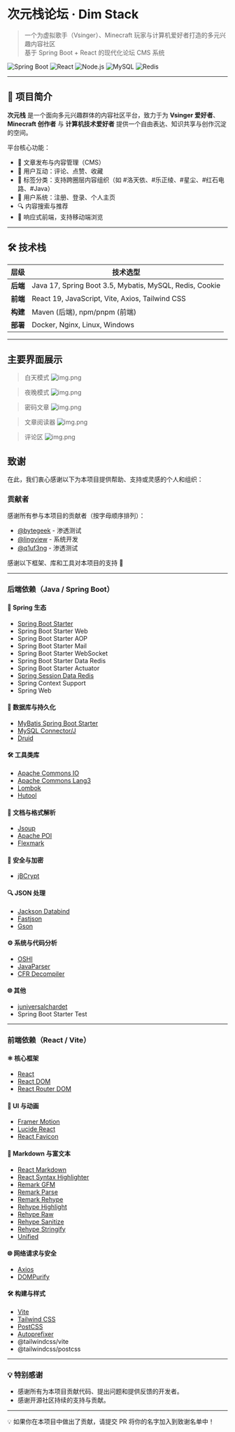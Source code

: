 # 次元栈论坛 · Dim Stack

> 一个为虚拟歌手（Vsinger）、Minecraft 玩家与计算机爱好者打造的多元兴趣内容社区  
> 基于 Spring Boot + React 的现代化论坛 CMS 系统

[//]: # (![License]&#40;https://img.shields.io/badge/license-MIT-blue.svg&#41;)
![Spring Boot](https://img.shields.io/badge/Spring_Boot-3.5-green.svg)
![React](https://img.shields.io/badge/React-19.1.1-%2361DAFB.svg)
![Node.js](https://img.shields.io/badge/Node.js-22.16.0-43853D.svg)
![MySQL](https://img.shields.io/badge/Database-MySQL-4479A1.svg)
![Redis](https://img.shields.io/badge/Database-Redis-DC382D.svg)


---

## 🌟 项目简介

**次元栈** 是一个面向多元兴趣群体的内容社区平台，致力于为 **Vsinger 爱好者**、**Minecraft 创作者** 与 **计算机技术爱好者** 提供一个自由表达、知识共享与创作沉淀的空间。

平台核心功能：
- 📝 文章发布与内容管理（CMS）
- 💬 用户互动：评论、点赞、收藏
- 🔖 标签分类：支持跨圈层内容组织（如 #洛天依、#乐正绫、#星尘、#红石电路、#Java）
- 👥 用户系统：注册、登录、个人主页
- 🔍 内容搜索与推荐
- 📱 响应式前端，支持移动端浏览

---

## 🛠 技术栈

| 层级       | 技术选型                                                    |
|------------|---------------------------------------------------------|
| **后端**   | Java 17, Spring Boot 3.5, Mybatis, MySQL, Redis, Cookie |
| **前端**   | React 19, JavaScript, Vite, Axios, Tailwind CSS         |
| **构建**   | Maven (后端), npm/pnpm (前端)                               |
| **部署**   | Docker, Nginx, Linux, Windows                           |
---

## 主要界面展示
>白天模式
![img.png](./images/index_light.png)

>夜晚模式
![img.png](./images/index_dark.png)

>密码文章
![img.png](./images/passwordarticle.png)

>文章阅读器
![img.png](./images/articleread.png)

>评论区
![img.png](./images/comment.png)



## 致谢

在此，我们衷心感谢以下为本项目提供帮助、支持或灵感的个人和组织：

### 贡献者
感谢所有参与本项目的贡献者（按字母顺序排列）：
- [@bytegeek](https://github.com/xrb114) - 渗透测试
- [@lingview](https://github.com/lingview) - 系统开发
- [@q1uf3ng](https://github.com/q1uf3ng) - 渗透测试




感谢以下框架、库和工具对本项目的支持 🙏

---

### 后端依赖（Java / Spring Boot）

#### 🌱 Spring 生态
- [Spring Boot Starter](https://spring.io/projects/spring-boot)
- Spring Boot Starter Web
- Spring Boot Starter AOP
- Spring Boot Starter Mail
- Spring Boot Starter WebSocket
- Spring Boot Starter Data Redis
- Spring Boot Starter Actuator
- [Spring Session Data Redis](https://spring.io/projects/spring-session)
- Spring Context Support
- Spring Web

#### 💾 数据库与持久化
- [MyBatis Spring Boot Starter](https://github.com/mybatis/spring-boot-starter)
- [MySQL Connector/J](https://dev.mysql.com/downloads/connector/j/)
- [Druid](https://github.com/alibaba/druid)

#### 🛠 工具类库
- [Apache Commons IO](https://commons.apache.org/proper/commons-io/)
- [Apache Commons Lang3](https://commons.apache.org/proper/commons-lang/)
- [Lombok](https://projectlombok.org/)
- [Hutool](https://hutool.cn/)

#### 📄 文档与格式解析
- [Jsoup](https://jsoup.org/)
- [Apache POI](https://poi.apache.org/)
- [Flexmark](https://github.com/vsch/flexmark-java)

#### 🔐 安全与加密
- [jBCrypt](https://www.mindrot.org/projects/jBCrypt/)

#### 🔍 JSON 处理
- [Jackson Databind](https://github.com/FasterXML/jackson-databind)
- [Fastjson](https://github.com/alibaba/fastjson)
- [Gson](https://github.com/google/gson)

#### ⚙️ 系统与代码分析
- [OSHI](https://github.com/oshi/oshi)
- [JavaParser](https://javaparser.org/)
- [CFR Decompiler](https://www.benf.org/other/cfr/)

#### 🌐 其他
- [juniversalchardet](https://code.google.com/archive/p/juniversalchardet/)
- Spring Boot Starter Test

---

### 前端依赖（React / Vite）

#### ⚛️ 核心框架
- [React](https://react.dev/)
- [React DOM](https://react.dev/)
- [React Router DOM](https://reactrouter.com/)

#### 🎨 UI 与动画
- [Framer Motion](https://www.framer.com/motion/)
- [Lucide React](https://lucide.dev/)
- [React Favicon](https://github.com/oflisback/react-favicon)

#### 📝 Markdown 与富文本
- [React Markdown](https://github.com/remarkjs/react-markdown)
- [React Syntax Highlighter](https://github.com/react-syntax-highlighter/react-syntax-highlighter)
- [Remark GFM](https://github.com/remarkjs/remark-gfm)
- [Remark Parse](https://github.com/remarkjs/remark/tree/main/packages/remark-parse)
- [Remark Rehype](https://github.com/remarkjs/remark-rehype)
- [Rehype Highlight](https://github.com/rehypejs/rehype-highlight)
- [Rehype Raw](https://github.com/rehypejs/rehype-raw)
- [Rehype Sanitize](https://github.com/rehypejs/rehype-sanitize)
- [Rehype Stringify](https://github.com/rehypejs/rehype/blob/main/packages/rehype-stringify)
- [Unified](https://unifiedjs.com/)

#### 🌐 网络请求与安全
- [Axios](https://axios-http.com/)
- [DOMPurify](https://github.com/cure53/DOMPurify)

#### 🛠 构建与样式
- [Vite](https://vitejs.dev/)
- [Tailwind CSS](https://tailwindcss.com/)
- [PostCSS](https://postcss.org/)
- [Autoprefixer](https://github.com/postcss/autoprefixer)
- @tailwindcss/vite
- @tailwindcss/postcss

---

### 💡 特别感谢
- 感谢所有为本项目贡献代码、提出问题和提供反馈的开发者。
- 感谢开源社区持续的支持与贡献。

---

💡 如果你在本项目中做出了贡献，请提交 PR 将你的名字加入到致谢名单中！  
